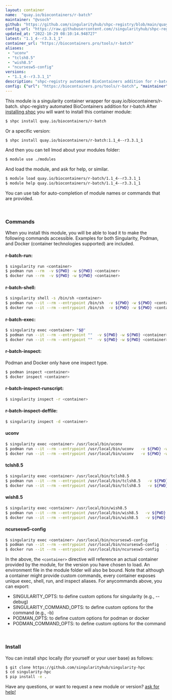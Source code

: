 ```yaml
---
layout: container
name:  "quay.io/biocontainers/r-batch"
maintainer: "@vsoch"
github: "https://github.com/singularityhub/shpc-registry/blob/main/quay.io/biocontainers/r-batch/container.yaml"
config_url: "https://raw.githubusercontent.com//singularityhub/shpc-registry/main/quay.io/biocontainers/r-batch/container.yaml"
updated_at: "2022-10-29 08:10:14.948727"
latest: "1.1_4--r3.3.1_1"
container_url: "https://biocontainers.pro/tools/r-batch"
aliases:
 - "uconv"
 - "tclsh8.5"
 - "wish8.5"
 - "ncursesw5-config"
versions:
 - "1.1_4--r3.3.1_1"
description: "shpc-registry automated BioContainers addition for r-batch"
config: {"url": "https://biocontainers.pro/tools/r-batch", "maintainer": "@vsoch", "description": "shpc-registry automated BioContainers addition for r-batch", "latest": {"1.1_4--r3.3.1_1": "sha256:5ff47103edda0863e54dbdd0e70a9ac532cab979d57cc7ced440532b2d5ac076"}, "tags": {"1.1_4--r3.3.1_1": "sha256:5ff47103edda0863e54dbdd0e70a9ac532cab979d57cc7ced440532b2d5ac076"}, "docker": "quay.io/biocontainers/r-batch", "aliases": {"uconv": "/usr/local/bin/uconv", "tclsh8.5": "/usr/local/bin/tclsh8.5", "wish8.5": "/usr/local/bin/wish8.5", "ncursesw5-config": "/usr/local/bin/ncursesw5-config"}}
---
```


This module is a singularity container wrapper for quay.io/biocontainers/r-batch.
shpc-registry automated BioContainers addition for r-batch
After [installing shpc](#install) you will want to install this container module:


```bash
$ shpc install quay.io/biocontainers/r-batch
```

Or a specific version:

```bash
$ shpc install quay.io/biocontainers/r-batch:1.1_4--r3.3.1_1
```

And then you can tell lmod about your modules folder:

```bash
$ module use ./modules
```

And load the module, and ask for help, or similar.

```bash
$ module load quay.io/biocontainers/r-batch/1.1_4--r3.3.1_1
$ module help quay.io/biocontainers/r-batch/1.1_4--r3.3.1_1
```

You can use tab for auto-completion of module names or commands that are provided.

<br>

### Commands

When you install this module, you will be able to load it to make the following commands accessible.
Examples for both Singularity, Podman, and Docker (container technologies supported) are included.

#### r-batch-run:

```bash
$ singularity run <container>
$ podman run --rm  -v ${PWD} -w ${PWD} <container>
$ docker run --rm  -v ${PWD} -w ${PWD} <container>
```

#### r-batch-shell:

```bash
$ singularity shell -s /bin/sh <container>
$ podman run --it --rm --entrypoint /bin/sh  -v ${PWD} -w ${PWD} <container>
$ docker run --it --rm --entrypoint /bin/sh  -v ${PWD} -w ${PWD} <container>
```

#### r-batch-exec:

```bash
$ singularity exec <container> "$@"
$ podman run --it --rm --entrypoint ""  -v ${PWD} -w ${PWD} <container> "$@"
$ docker run --it --rm --entrypoint ""  -v ${PWD} -w ${PWD} <container> "$@"
```

#### r-batch-inspect:

Podman and Docker only have one inspect type.

```bash
$ podman inspect <container>
$ docker inspect <container>
```

#### r-batch-inspect-runscript:

```bash
$ singularity inspect -r <container>
```

#### r-batch-inspect-deffile:

```bash
$ singularity inspect -d <container>
```


#### uconv

```bash
$ singularity exec <container> /usr/local/bin/uconv
$ podman run --it --rm --entrypoint /usr/local/bin/uconv   -v ${PWD} -w ${PWD} <container> -c " $@"
$ docker run --it --rm --entrypoint /usr/local/bin/uconv   -v ${PWD} -w ${PWD} <container> -c " $@"
```


#### tclsh8.5

```bash
$ singularity exec <container> /usr/local/bin/tclsh8.5
$ podman run --it --rm --entrypoint /usr/local/bin/tclsh8.5   -v ${PWD} -w ${PWD} <container> -c " $@"
$ docker run --it --rm --entrypoint /usr/local/bin/tclsh8.5   -v ${PWD} -w ${PWD} <container> -c " $@"
```


#### wish8.5

```bash
$ singularity exec <container> /usr/local/bin/wish8.5
$ podman run --it --rm --entrypoint /usr/local/bin/wish8.5   -v ${PWD} -w ${PWD} <container> -c " $@"
$ docker run --it --rm --entrypoint /usr/local/bin/wish8.5   -v ${PWD} -w ${PWD} <container> -c " $@"
```


#### ncursesw5-config

```bash
$ singularity exec <container> /usr/local/bin/ncursesw5-config
$ podman run --it --rm --entrypoint /usr/local/bin/ncursesw5-config   -v ${PWD} -w ${PWD} <container> -c " $@"
$ docker run --it --rm --entrypoint /usr/local/bin/ncursesw5-config   -v ${PWD} -w ${PWD} <container> -c " $@"
```



In the above, the `<container>` directive will reference an actual container provided
by the module, for the version you have chosen to load. An environment file in the
module folder will also be bound. Note that although a container
might provide custom commands, every container exposes unique exec, shell, run, and
inspect aliases. For anycommands above, you can export:

 - SINGULARITY_OPTS: to define custom options for singularity (e.g., --debug)
 - SINGULARITY_COMMAND_OPTS: to define custom options for the command (e.g., -b)
 - PODMAN_OPTS: to define custom options for podman or docker
 - PODMAN_COMMAND_OPTS: to define custom options for the command

<br>

### Install

You can install shpc locally (for yourself or your user base) as follows:

```bash
$ git clone https://github.com/singularityhub/singularity-hpc
$ cd singularity-hpc
$ pip install -e .
```

Have any questions, or want to request a new module or version? [ask for help!](https://github.com/singularityhub/singularity-hpc/issues)